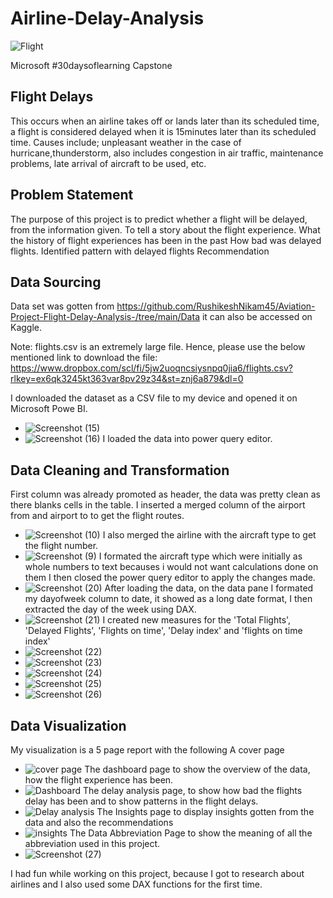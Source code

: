 # Airline-Delay-Analysis

![Flight](https://github.com/user-attachments/assets/8f581bc2-c50c-4470-9e24-c36ded15467b)


Microsoft #30daysoflearning Capstone
## Flight Delays
This occurs when an airline takes off or lands later than its scheduled time, a flight is considered delayed when it is 15minutes later than its scheduled time.
Causes include; unpleasant weather in the case of hurricane,thunderstorm, also includes congestion in air traffic, maintenance problems, late arrival of aircraft to be used, etc.
## Problem Statement
 The purpose of this project is to predict whether a flight will be delayed, from the information given.
 To tell a story about the flight experience.
 What the history of flight experiences has been in the past
 How bad was delayed flights.
 Identified pattern with delayed flights
 Recommendation
 ## Data Sourcing
 Data set was gotten from https://github.com/RushikeshNikam45/Aviation-Project-Flight-Delay-Analysis-/tree/main/Data it can also be accessed on Kaggle.
 
 Note: flights.csv is an extremely large file. Hence, please use the below mentioned link to download the file:
https://www.dropbox.com/scl/fi/5jw2uoqncsiysnpq0jia6/flights.csv?rlkey=ex6qk3245kt363var8pv29z34&st=znj6a879&dl=0

I downloaded the dataset as a CSV file to my device and opened it on Microsoft Powe BI.
* ![Screenshot (15)](https://user-images.githubusercontent.com/107123502/179878641-c0530715-b1bd-4bdf-b262-badf862a5810.png)
* ![Screenshot (16)](https://user-images.githubusercontent.com/107123502/179878770-de148530-7a7f-44d4-ac13-f2defab9c3db.png)
I loaded the data into power query editor.
## Data Cleaning and Transformation
First column was already promoted as header, the data was pretty clean as there blanks cells in the table.
I inserted a merged column of the airport from and airport to to get the flight routes.
* ![Screenshot (10)](https://user-images.githubusercontent.com/107123502/179879689-54c1462b-f69b-4ff4-b5b2-d677f8392536.png)
I also merged the airline with the aircraft type to get the flight number.
* ![Screenshot (9)](https://user-images.githubusercontent.com/107123502/179879828-34f99a9a-0d99-40ff-b710-d4abae928661.png)
I formated the aircraft type which were initially as whole numbers to text becauses i would not want calculations done on them
I then closed the power query editor to apply the changes made.
* ![Screenshot (20)](https://user-images.githubusercontent.com/107123502/179880607-eeac4d40-299c-4517-95b5-c208c5b29206.png)
After loading the data, on the data pane I formated my dayofweek column to date, it showed as a long date format, I then extracted the day of the week using DAX.
* ![Screenshot (21)](https://user-images.githubusercontent.com/107123502/179881319-5e5976bf-8804-4e4f-abfa-e62ee0059b91.png)
I created new measures for the 'Total Flights', 'Delayed Flights', 'Flights on time', 'Delay index' and 'flights on time index'
* ![Screenshot (22)](https://user-images.githubusercontent.com/107123502/179882161-e041f457-4a6a-46a6-8758-d379ea3133ab.png)
* ![Screenshot (23)](https://user-images.githubusercontent.com/107123502/179882235-4f82316c-51e9-4212-bcf7-b624d7b72986.png)
* ![Screenshot (24)](https://user-images.githubusercontent.com/107123502/179882268-306bb09c-830c-4b4e-958f-39d628ccf2d8.png)
* ![Screenshot (25)](https://user-images.githubusercontent.com/107123502/179882368-e7eca286-6c96-467a-9a33-aa8641f86baa.png)
* ![Screenshot (26)](https://user-images.githubusercontent.com/107123502/179882433-57159aa9-ea77-4c9b-bf8f-ef19994b9635.png)
## Data Visualization
My visualization is a 5 page report with the following
A cover page 
* ![cover page](https://user-images.githubusercontent.com/107123502/179883813-b2e14b0f-5731-49db-a2b0-ab769de59ad1.png)
The dashboard page to show the overview of the data, how the flight experience has been.
* ![Dashboard](https://user-images.githubusercontent.com/107123502/179883092-a20cf0fc-d88a-4d41-80c3-50caee725d00.png)
The delay analysis page, to show how bad the flights delay has been and to show patterns in the flight delays.
* ![Delay analysis](https://user-images.githubusercontent.com/107123502/179884607-ad5da146-31f9-4593-8643-55b8f5b55f77.png)
The Insights page to display insights gotten from the data and also the recommendations
* ![insights](https://user-images.githubusercontent.com/107123502/179884810-a68e08e2-0753-4374-ad4d-9caab0d9ef17.png)
The Data Abbreviation Page to show the meaning of all the abbreviation used in this project.
* ![Screenshot (27)](https://user-images.githubusercontent.com/107123502/179885137-ecd2eb33-9e18-4447-9ff8-a68b4f787311.png)

I had fun while working on this project, because I got to research about airlines and I also used some DAX functions for the first time.

